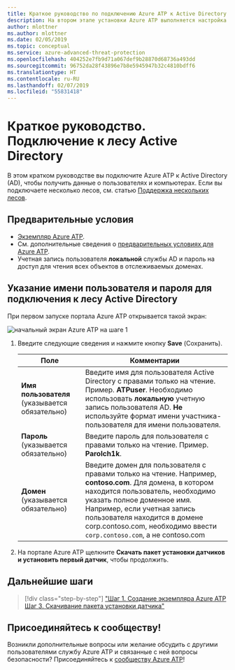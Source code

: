 ```yaml
---
title: Краткое руководство по подключению Azure ATP к Active Directory | Документация Майкрософт
description: На втором этапе установки Azure ATP выполняется настройка параметров подключения к домену в облачной службе Azure ATP.
author: mlottner
ms.author: mlottner
ms.date: 02/05/2019
ms.topic: conceptual
ms.service: azure-advanced-threat-protection
ms.openlocfilehash: 404252e7fb9d71a067def9b28870d68736a493dd
ms.sourcegitcommit: 96752da28f43896e7b8e5945947b32c4810bdff6
ms.translationtype: HT
ms.contentlocale: ru-RU
ms.lasthandoff: 02/07/2019
ms.locfileid: "55831418"
---
```

# <a name="quickstart-connect-to-your-active-directory-forest"></a>Краткое руководство. Подключение к лесу Active Directory

В этом кратком руководстве вы подключите Azure ATP к Active Directory (AD), чтобы получить данные о пользователях и компьютерах. Если вы подключаете несколько лесов, см. статью [Поддержка нескольких лесов](atp-multi-forest.md).

## <a name="prerequisites"></a>Предварительные условия

- [Экземпляр Azure ATP](install-atp-step1.md).
- См. дополнительные сведения о [предварительных условиях для Azure ATP](atp-prerequisites.md).
- Учетная запись пользователя **локальной** службы AD и пароль на доступ для чтения всех объектов в отслеживаемых доменах.

## <a name="provide-a-username-and-password-to-connect-to-your-active-directory-forest"></a>Указание имени пользователя и пароля для подключения к лесу Active Directory

При первом запуске портала Azure ATP открывается такой экран:

![начальный экран Azure ATP на шаге 1](media/directory-services.png)


1. Введите следующие сведения и нажмите кнопку **Save** (Сохранить).

    |Поле|Комментарии|
    |---------|------------|
    |**Имя пользователя** (указывается обязательно)|Введите имя для пользователя Active Directory с правами только на чтение. Пример. **ATPuser**.  Необходимо использовать **локальную** учетную запись пользователя AD. **Не** используйте формат имени участника-пользователя для имени пользователя.|
    |**Пароль** (указывается обязательно)|Введите пароль для пользователя с правами только на чтение. Пример. **Parolch1k**.|
    |**Домен** (указывается обязательно)|Введите домен для пользователя с правами только на чтение. Например, **contoso.com**. Для домена, в котором находится пользователь, необходимо указать полное доменное имя. Например, если учетная запись пользователя находится в домене corp.contoso.com, необходимо ввести `corp.contoso.com`, а не contoso.com|

2. На портале Azure ATP щелкните **Скачать пакет установки датчиков и установить первый датчик**, чтобы продолжить.


## <a name="next-steps"></a>Дальнейшие шаги

> [!div class="step-by-step"]
> ["Шаг 1. Создание экземпляра Azure ATP](install-atp-step1.md)
> [Шаг 3. Скачивание пакета установки датчика"](install-atp-step3.md)

## <a name="join-the-community"></a>Присоединяйтесь к сообществу!

Возникли дополнительные вопросы или желание обсудить с другими пользователями службу Azure ATP и связанные с ней вопросы безопасности? Присоединяйтесь к [сообществу Azure ATP](https://aka.ms/azureatpcommunity)!
